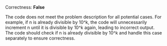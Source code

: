 Correctness: **False**

The code does not meet the problem description for all potential cases. For example, if n is already divisible by 10^k, the code will unnecessarily increment n until it is divisible by 10^k again, leading to incorrect output. The code should check if n is already divisible by 10^k and handle this case separately to ensure correctness.